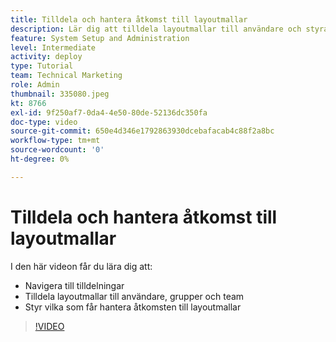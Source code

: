 ```yaml
---
title: Tilldela och hantera åtkomst till layoutmallar
description: Lär dig att tilldela layoutmallar till användare och styra vem som kan hantera åtkomsten.
feature: System Setup and Administration
level: Intermediate
activity: deploy
type: Tutorial
team: Technical Marketing
role: Admin
thumbnail: 335080.jpeg
kt: 8766
exl-id: 9f250af7-0da4-4e50-80de-52136dc350fa
doc-type: video
source-git-commit: 650e4d346e1792863930dcebafacab4c88f2a8bc
workflow-type: tm+mt
source-wordcount: '0'
ht-degree: 0%

---
```


# Tilldela och hantera åtkomst till layoutmallar

I den här videon får du lära dig att:

* Navigera till tilldelningar
* Tilldela layoutmallar till användare, grupper och team
* Styr vilka som får hantera åtkomsten till layoutmallar

>[!VIDEO](https://video.tv.adobe.com/v/335080/?quality=12&learn=on)
